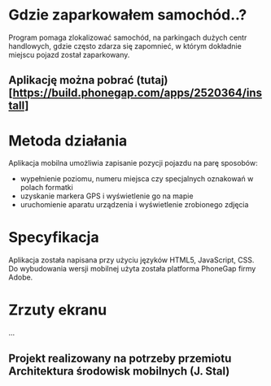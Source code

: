 # Gdzie zaparkowałem samochód..?

Program pomaga zlokalizować samochód, na parkingach dużych centr handlowych, gdzie często zdarza się zapomnieć, w którym dokładnie miejscu pojazd został zaparkowany.

## Aplikację można pobrać (tutaj)[https://build.phonegap.com/apps/2520364/install]

# Metoda działania

Aplikacja mobilna umożliwia zapisanie pozycji pojazdu na parę sposobów:
* wypełnienie poziomu, numeru miejsca czy specjalnych oznakowań w polach formatki
* uzyskanie markera GPS i wyświetlenie go na mapie
* uruchomienie aparatu urządzenia i wyświetlenie zrobionego zdjęcia

# Specyfikacja

Aplikacja została napisana przy użyciu języków HTML5, JavaScript, CSS.
Do wybudowania wersji mobilnej użyta została platforma PhoneGap firmy Adobe.

# Zrzuty ekranu

...

## Projekt realizowany na potrzeby przemiotu Architektura środowisk mobilnych (J. Stal)
